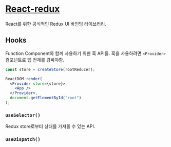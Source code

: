 # [React-redux](https://react-redux.js.org/)

React를 위한 공식적인 Redux UI 바인딩 라이브러리.

## Hooks

Function Component와 함께 사용하기 위한 훅 API들. 훅을 사용하려면 `<Provider>` 컴포넌트로 앱 전체를 감싸야함.

```jsx
const store = createStore(rootReducer);

ReactDOM.render(
  <Provider store={store}>
    <App />
  </Provider>,
  document.getElementById("root")
);
```

### `useSelector()`

Redux store로부터 상태를 가져올 수 있는 API.

### `useDispatch()`
